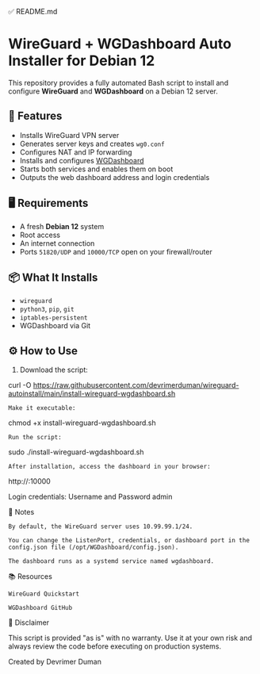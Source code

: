 ✅ README.md

# WireGuard + WGDashboard Auto Installer for Debian 12

This repository provides a fully automated Bash script to install and configure **WireGuard** and **WGDashboard** on a Debian 12 server.

## 🚀 Features

- Installs WireGuard VPN server
- Generates server keys and creates `wg0.conf`
- Configures NAT and IP forwarding
- Installs and configures [WGDashboard](https://github.com/donaldzou/WGDashboard)
- Starts both services and enables them on boot
- Outputs the web dashboard address and login credentials

## 🖥️ Requirements

- A fresh **Debian 12** system
- Root access
- An internet connection
- Ports `51820/UDP` and `10000/TCP` open on your firewall/router

## 📦 What It Installs

- `wireguard`
- `python3`, `pip`, `git`
- `iptables-persistent`
- WGDashboard via Git

## ⚙️ How to Use

1. Download the script:

curl -O https://raw.githubusercontent.com/devrimerduman/wireguard-autoinstall/main/install-wireguard-wgdashboard.sh

    Make it executable:

chmod +x install-wireguard-wgdashboard.sh

    Run the script:

sudo ./install-wireguard-wgdashboard.sh

    After installation, access the dashboard in your browser:

http://<your-server-ip>:10000

Login credentials:
Username and Password
    admin

🔐 Notes

    By default, the WireGuard server uses 10.99.99.1/24.

    You can change the ListenPort, credentials, or dashboard port in the config.json file (/opt/WGDashboard/config.json).

    The dashboard runs as a systemd service named wgdashboard.

📚 Resources

    WireGuard Quickstart

    WGDashboard GitHub

🛑 Disclaimer

This script is provided "as is" with no warranty. Use it at your own risk and always review the code before executing on production systems.

Created by Devrimer Duman
